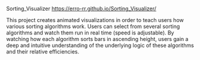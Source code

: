  Sorting_Visualizer
 https://erro-rr.github.io/Sorting_Visualizer/
 
 
 
This project creates animated visualizations in order to teach users how various sorting algorithms work. Users can select from several sorting algorithms and watch them run in real time (speed is adjustable). By watching how each algorithm sorts bars in ascending height, users gain a deep and intuitive understanding of the underlying logic of these algorithms and their relative efficiencies.
